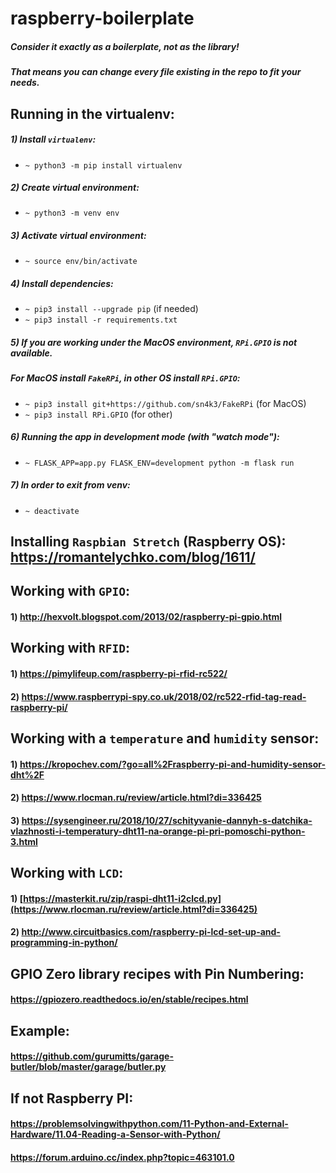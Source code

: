 # raspberry-boilerplate
##### Consider it exactly as a boilerplate, not as the library!
##### That means you can change every file existing in the repo to fit your needs.

## Running in the virtualenv:
##### 1) Install `virtualenv`:
* `~ python3 -m pip install virtualenv`
##### 2) Create virtual environment:
* `~ python3 -m venv env`
##### 3) Activate virtual environment:
* `~ source env/bin/activate`
##### 4) Install dependencies:
* `~ pip3 install --upgrade pip` (if needed)
* `~ pip3 install -r requirements.txt`
##### 5) If you are working under the MacOS environment, `RPi.GPIO` is not available. 
##### For MacOS install `FakeRPi`, in other OS install `RPi.GPIO`:
* `~ pip3 install git+https://github.com/sn4k3/FakeRPi` (for MacOS)
* `~ pip3 install RPi.GPIO` (for other)
##### 6) Running the app in development mode (with "watch mode"):
* `~ FLASK_APP=app.py FLASK_ENV=development python -m flask run`
##### 7) In order to exit from venv:
* `~ deactivate`

## Installing `Raspbian Stretch` (Raspberry OS): https://romantelychko.com/blog/1611/

## Working with `GPIO`:
#### 1) http://hexvolt.blogspot.com/2013/02/raspberry-pi-gpio.html

## Working with `RFID`:
#### 1) https://pimylifeup.com/raspberry-pi-rfid-rc522/
#### 2) https://www.raspberrypi-spy.co.uk/2018/02/rc522-rfid-tag-read-raspberry-pi/

## Working with a `temperature` and `humidity` sensor:
#### 1) https://kropochev.com/?go=all%2Fraspberry-pi-and-humidity-sensor-dht%2F
#### 2) https://www.rlocman.ru/review/article.html?di=336425
#### 3) https://sysengineer.ru/2018/10/27/schityvanie-dannyh-s-datchika-vlazhnosti-i-temperatury-dht11-na-orange-pi-pri-pomoschi-python-3.html

## Working with `LCD`:
#### 1) [https://masterkit.ru/zip/raspi-dht11-i2clcd.py](https://www.rlocman.ru/review/article.html?di=336425)
#### 2) http://www.circuitbasics.com/raspberry-pi-lcd-set-up-and-programming-in-python/

## GPIO Zero library recipes with Pin Numbering:
#### https://gpiozero.readthedocs.io/en/stable/recipes.html

## Example:
#### https://github.com/gurumitts/garage-butler/blob/master/garage/butler.py

## If not Raspberry PI:
#### https://problemsolvingwithpython.com/11-Python-and-External-Hardware/11.04-Reading-a-Sensor-with-Python/
#### https://forum.arduino.cc/index.php?topic=463101.0

